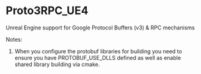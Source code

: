 # Proto3RPC_UE4
Unreal Engine support for Google Protocol Buffers (v3) &amp; RPC mechanisms

Notes:


1. When you configure the protobuf libraries for building you need to ensure
   you have PROTOBUF_USE_DLLS defined as well as enable shared library
   building via cmake.
